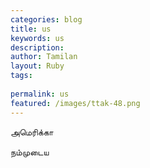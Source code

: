 ```yaml
---
categories: blog
title: us
keywords: us
description: 
author: Tamilan
layout: Ruby
tags: 
 
permalink: us
featured: /images/ttak-48.png
---
```

  
அமெரிக்கா  
  
நம்முடைய